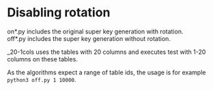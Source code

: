 # Disabling rotation

on*.py includes the original super key generation with rotation.  
off*.py includes the super key generation without rotation.

_20-1cols uses the tables with 20 columns and executes test with 1-20 columns on these tables.

As the algorithms expect a range of table ids, the usage is for example `python3 off.py 1 10000`.